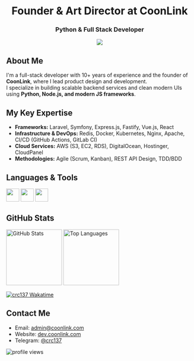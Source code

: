 <h1 align="center">Founder & Art Director at CoonLink</h1>
<h3 align="center">Python & Full Stack Developer</h3> 

<div align="center">
  <a href="https://github.com/coonlink">
    <img src="https://img.shields.io/badge/Founder%20%26%20Director-CoonLink-1a1a1a?style=flat-square&logoColor=white" />
  </a>
</div>

## About Me  

I'm a full-stack developer with 10+ years of experience and the founder of **CoonLink**, where I lead product design and development.  
I specialize in building scalable backend services and clean modern UIs using **Python, Node.js, and modern JS frameworks**.  

## My Key Expertise  

- **Frameworks:** Laravel, Symfony, Express.js, Fastify, Vue.js, React  
- **Infrastructure & DevOps:** Redis, Docker, Kubernetes, Nginx, Apache, CI/CD (GitHub Actions, GitLab CI)  
- **Cloud Services:** AWS (S3, EC2, RDS), DigitalOcean, Hostinger, CloudPanel  
- **Methodologies:** Agile (Scrum, Kanban), REST API Design, TDD/BDD  

## Languages & Tools  

<p align="left">
  <img src="https://skillicons.dev/icons?i=py,django,fastapi,flask,nodejs,express" height="35" />
  <img src="https://skillicons.dev/icons?i=react,tailwind,astro,js,ts,html,css" height="35" />
  <img src="https://skillicons.dev/icons?i=mysql,postgresql,aws,vercel,sqlite,docker,mongodb" height="35" />
</p>

## GitHub Stats  

<p align="left">
  <img src="https://github-readme-stats.vercel.app/api?username=crc137&show_icons=true&theme=dark" alt="GitHub Stats" height="150"/>
  <img src="https://github-readme-stats.vercel.app/api/top-langs/?username=crc137&layout=compact&theme=dark" alt="Top Languages" height="150"/>
  
  [![crc137 Wakatime](https://github-readme-stats.vercel.app/api/wakatime?username=crc137&theme=dark&layout=compact)](https://github.com/crc137/github-readme-stats)
  
</p>

## Contact Me  

- Email: [admin@coonlink.com](mailto:admin@coonlink.com)  
- Website: [dev.coonlink.com](https://dev.coonlink.com/)  
- Telegram: [@crc137](https://t.me/crc137)

<p align="left">
  <img src="https://komarev.com/ghpvc/?username=crc137&style=flat-square&color=lightgray" alt="profile views" />
</p>
